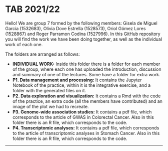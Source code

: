 # TAB 2021/22

Hello! We are group 7 formed by the following members: Gisela de Miguel Garcia (1532683), Olivia Dove Estrella (1528573), Oriol Gómez Lores (1528867) and Roger Parramon Codina (1527996). In this GitHub repository you will find the work we have been doing together, as well as the individual work of each one. 

The folders are arranged as follows: 
- **INDIVIDUAL WORK:** Inside this folder there is a folder for each member of the group, where each one has uploaded the introduction, discussion and summary of one of the lectures. Some have a folder for extra work. 
- **P1. Data management and processing:** It contains the Jupyter Notebook of the practice, within it is the integrative exercise, and a folder with the generated files on it. 
- **P2. Data exploration and visualization:** It contains a Rmd with the code of the practice, an extra code (all the members have contributed) and an image of the plot we had to recreate.
- **P3. Genome-wide association studies:** It contains a pdf file, which corresponds to the article of GWAS in Colorectal Cancer. Also in this folder there is an R file, which corresponds to the code. 
- **P4. Transcriptomic analyses:** It contains a pdf file, which corresponds to the article of transcriptomic analyses in Stomach Cancer. Also in this folder there is an R file, which corresponds to the code.


***
